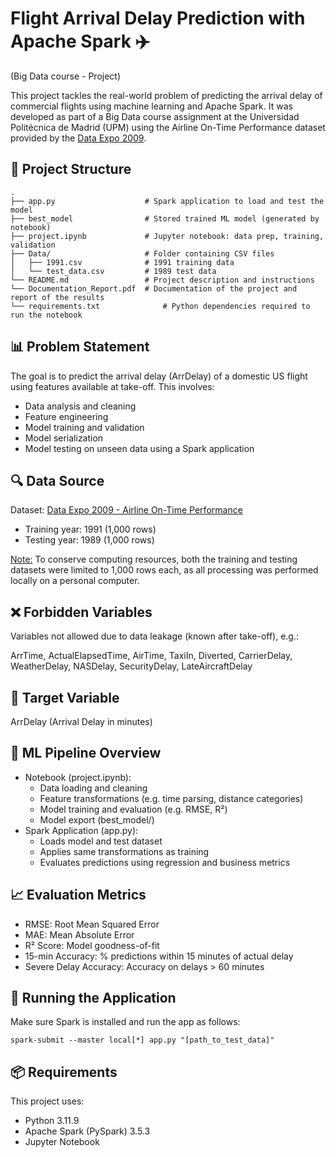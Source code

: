 # Flight Arrival Delay Prediction with Apache Spark ✈️

(Big Data course - Project) 

This project tackles the real-world problem of predicting the arrival delay of commercial flights using machine learning and Apache Spark. It was developed as part of a Big Data course assignment at the Universidad Politécnica de Madrid (UPM) using the Airline On-Time Performance dataset provided by the [Data Expo 2009](https://dataverse.harvard.edu/dataset.xhtml?persistentId=doi:10.7910/DVN/HG7NV7).

## 📁 Project Structure
```
.
├── app.py                    # Spark application to load and test the model
├── best_model                # Stored trained ML model (generated by notebook)
├── project.ipynb             # Jupyter notebook: data prep, training, validation
├── Data/                     # Folder containing CSV files
│   ├── 1991.csv              # 1991 training data
│   └── test_data.csv         # 1989 test data
└── README.md                 # Project description and instructions
└── Documentation_Report.pdf  # Documentation of the project and report of the results
└── requirements.txt              # Python dependencies required to run the notebook
```

## 📊 Problem Statement
The goal is to predict the arrival delay (ArrDelay) of a domestic US flight using features available at take-off. This involves:

- Data analysis and cleaning
- Feature engineering
- Model training and validation
- Model serialization
- Model testing on unseen data using a Spark application

## 🔍 Data Source
Dataset: [Data Expo 2009 - Airline On-Time Performance](https://dataverse.harvard.edu/dataset.xhtml?persistentId=doi:10.7910/DVN/HG7NV7)

- Training year: 1991 (1,000 rows)
- Testing year: 1989 (1,000 rows)

<ins>Note:</ins> To conserve computing resources, both the training and testing datasets were limited to 1,000 rows each, as all processing was performed locally on a personal computer.

## ❌ Forbidden Variables
Variables not allowed due to data leakage (known after take-off), e.g.:

ArrTime, ActualElapsedTime, AirTime, TaxiIn, Diverted, CarrierDelay, WeatherDelay, NASDelay, SecurityDelay, LateAircraftDelay

## 🎯 Target Variable
ArrDelay (Arrival Delay in minutes)

## 🧪 ML Pipeline Overview
- Notebook (project.ipynb):
  - Data loading and cleaning
  - Feature transformations (e.g. time parsing, distance categories)
  - Model training and evaluation (e.g. RMSE, R²)
  - Model export (best_model/)
- Spark Application (app.py):
  - Loads model and test dataset
  - Applies same transformations as training
  - Evaluates predictions using regression and business metrics
 
## 📈 Evaluation Metrics
- RMSE: Root Mean Squared Error
- MAE: Mean Absolute Error
- R² Score: Model goodness-of-fit
- 15-min Accuracy: % predictions within 15 minutes of actual delay
- Severe Delay Accuracy: Accuracy on delays > 60 minutes

## 🚀 Running the Application
Make sure Spark is installed and run the app as follows:
```
spark-submit --master local[*] app.py "[path_to_test_data]"
```

## 📦 Requirements
This project uses:
- Python 3.11.9
- Apache Spark (PySpark) 3.5.3
- Jupyter Notebook
